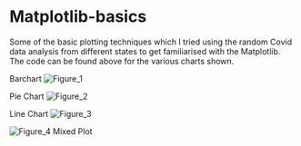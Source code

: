 # Matplotlib-basics

Some of the basic plotting techniques which I tried using the random Covid data analysis from different states to get familiarised with the Matplotlib. The code can be found above for the various charts shown.

Barchart
![Figure_1](https://user-images.githubusercontent.com/55911880/92318975-2307d100-f031-11ea-8188-6af49c1ead77.png)


Pie Chart
![Figure_2](https://user-images.githubusercontent.com/55911880/92318976-2438fe00-f031-11ea-89ba-162d763dda86.png)


Line Chart
![Figure_3](https://user-images.githubusercontent.com/55911880/92318977-24d19480-f031-11ea-8c34-e2225a205485.png)




![Figure_4](https://user-images.githubusercontent.com/55911880/92319070-5434d100-f032-11ea-8671-36c3b208b554.png)
Mixed Plot
